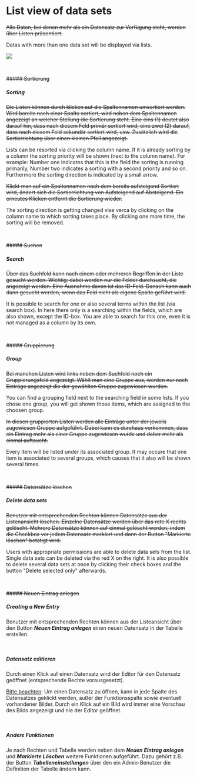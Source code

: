 # List view of data sets

~~Alle Daten, bei denen mehr als ein Datensatz zur Verfügung steht, werden über Listen präsentiert.~~

Datas with more than one data set will be displayed via lists.

![](bild9.png)

<br>

~~##### Sortierung~~

##### Sorting

~~Die Listen können durch klicken auf die Spaltennamen umsortiert werden. Wird bereits nach einer Spalte sortiert, wird neben dem Spaltennamen angezeigt an welcher Stellung die Sortierung steht. Eine eins (1) deutet also darauf hin, dass nach diesem Feld primär sortiert wird, eine zwei (2) darauf, dass nach diesem Feld sekundär sortiert wird, usw. Zusätzlich wird die Sortierrichtung über einen kleinen Pfeil angezeigt.~~

Lists can be resorted via clicking the column name. If it is already sorting by a column the sorting priority will be shown (next to the column name). For example: Number one indicates that this is the field the sorting is running primarily, Number two indicates a sorting with a second priority and so on. Furthermore the sorting direction is indicated by a small arrow. 

~~Klickt man auf ein Spaltennamen nach dem bereits aufsteigend Sortiert wird, ändert sich die Sortierrichtung von Aufsteigend auf Absteigend. Ein erneutes Klicken entfernt die Sortierung wieder.~~

The sorting direction is getting changed vise verca by clicking on the column name to which sorting takes place. By clicking one more time, the sorting will be removed.

<br>

~~##### Suchen~~

##### Search

~~Über das Suchfeld kann nach einem oder mehreren Begriffen in der Liste gesucht werden. Wichtig: dabei werden nur die Felder durchsucht, die angezeigt werden.
Eine Ausnahme davon ist das ID-Feld. Danach kann auch dann gesucht werden, wenn das Feld nicht als eigene Spalte geführt wird.~~

It is possible to search for one or also several terms within the list (via search box). In here there only is a searching within the fields, which are also shown, except the ID-box. You are able to search for this one, even it is not managed as a column by its own. 



<br>

~~##### Gruppierung~~

##### Group

~~Bei manchen Listen wird links neben dem Suchfeld noch ein Gruppierungsfeld angezeigt. Wählt man eine Gruppe aus, werden nur noch Einträge angezeigt die der gewählten Gruppe zugewiesen wurden.~~

You can find a grouping field next to the searching field in some lists. If you chose one group, you will get shown those items, which are assigned to the choosen group.

~~In diesen gruppierten Listen werden alle Einträge unter der jeweils zugewiesen Gruppe aufgeführt. Dabei kann es durchaus vorkommen, dass ein Eintrag mehr als einer Gruppe zugewiesen wurde und daher mehr als einmal auftaucht.~~

Every item will be listed under its associated group. It may occure that one item is associated to several groups, which causes that it also will be shown several times.

<br>

~~##### Datensätze löschen~~

##### Delete data sets

~~Benutzer mit entsprechenden Rechten können Datensätze aus der Listenansicht löschen. Einzelne Datensätze werden über das rote X rechts gelöscht. Mehrere Datensätze können auf einmal gelöscht werden, indem die Checkbox vor jedem Datensatz markiert und dann der Button "Markierte löschen" betätigt wird.~~

Users with appropriate permissions are able to delete data sets from the list. Single data sets can be deleted via the red X on the right. It is also possible to delete several data sets at once by clicking their check boxes and the button "Delete selected only" afterwards.

<br>

~~##### Neuen Eintrag anlegen~~

##### Creating a New Entry

Benutzer mit entsprechenden Rechten können aus der Listeansicht über den Button ***Neuen Eintrag anlegen*** einen neuen Datensatz in der Tabelle erstellen.

<br>

##### Datensatz editieren

Durch einen Klick auf einen Datensatz wird der Editor für den Datensatz geöffnet (entsprechende Rechte vorausgesetzt).

<u>Bitte beachten</u>: Um einen Datensatz zu öffnen, kann in jede Spalte des Datensatzes geklickt werden, außer der Funktionsspalte sowie eventuell vorhandener Bilder. Durch ein Klick auf ein Bild wird immer eine Vorschau des Bilds angezeigt und nie der Editor geöffnet.

<br>

##### Andere Funktionen

Je nach Rechten und Tabelle werden neben dem ***Neuen Eintrag anlegen*** und ***Markierte Löschen*** weitere Funktionen aufgeführt. Dazu gehört z.B. der Button ***Tabelleneinstellungen*** über den ein Admin-Benutzer die Definition der Tabelle ändern kann.

